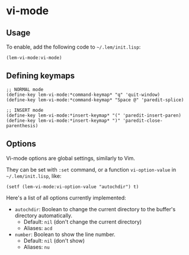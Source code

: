 # vi-mode

## Usage

To enable, add the following code to `~/.lem/init.lisp`:

```common-lisp
(lem-vi-mode:vi-mode)
```

## Defining keymaps

```common-lisp
;; NORMAL mode
(define-key lem-vi-mode:*command-keymap* "q" 'quit-window)
(define-key lem-vi-mode:*command-keymap* "Space @" 'paredit-splice)

;; INSERT mode
(define-key lem-vi-mode:*insert-keymap* "(" 'paredit-insert-paren)
(define-key lem-vi-mode:*insert-keymap* ")" 'paredit-close-parenthesis)
```

## Options

Vi-mode options are global settings, similarly to Vim.

They can be set with `:set` command, or a function `vi-option-value` in `~/.lem/init.lisp`, like:

```common-lisp
(setf (lem-vi-mode:vi-option-value "autochdir") t)
```

Here's a list of all options currently implemented:

* `autochdir`: Boolean to change the current directory to the buffer's directory automatically.
  * Default: `nil` (don't change the current directory)
  * Aliases: `acd`
* `number`: Boolean to show the line number.
  * Default: `nil` (don't show)
  * Aliases: `nu`
